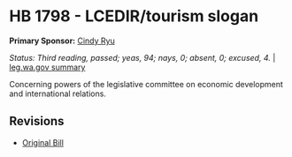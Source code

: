 # HB 1798 - LCEDIR/tourism slogan
**Primary Sponsor:** [Cindy Ryu](/person/leg/cindy.ryu.md)

*Status: Third reading, passed; yeas, 94; nays, 0; absent, 0; excused, 4.* | [leg.wa.gov summary](https://app.leg.wa.gov/billsummary?BillNumber=1798&Year=2021)

Concerning powers of the legislative committee on economic development and international relations.

## Revisions
* [Original Bill](1/)